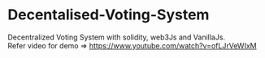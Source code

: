 # Decentalised-Voting-System
Decentralized Voting System with solidity, web3Js and VanillaJs.                                                                            
Refer video for demo => https://www.youtube.com/watch?v=ofLJrVeWIxM   
